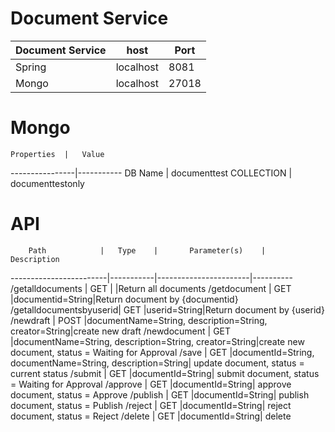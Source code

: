 # Document Service

Document Service|		host	|	Port			
----------------|---------------|--------
	Spring		|	localhost	|  8081
	Mongo		|	localhost	| 27018

# Mongo

	Properties	|	Value
----------------|-----------
DB Name | documenttest
COLLECTION | documenttestonly

# API


		Path			|	Type	|		Parameter(s)	|	Description
------------------------|-----------|-----------------------|----------
/getalldocuments		|	GET		| |Return all documents
/getdocument			|	GET 	|documentid=String|Return document by {documentid}
/getalldocumentsbyuserid|	GET 	|userid=String|Return document by {userid}
/newdraft	 			|	POST	|documentName=String, description=String, creator=String|create new draft
/newdocument			|	GET 	|documentName=String, description=String, creator=String|create new document, status = Waiting for Approval
/save					|	GET 	|documentId=String, documentName=String, description=String| update document, status = current status
/submit					|	GET 	|documentId=String| submit document, status = Waiting for Approval
/approve				|	GET 	|documentId=String| approve document, status = Approve
/publish				|	GET 	|documentId=String| publish document, status = Publish
/reject					|	GET 	|documentId=String| reject document, status = Reject
/delete					|	GET 	|documentId=String| delete
